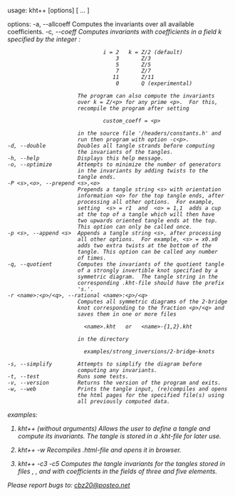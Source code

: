   usage: kht++ [options] [<filename1> <filename2> ... <filenameN>] 
  
  options:
    -a, --allcoeff        Computes the invariants over all available
                          coefficients.
    -c<i>, --coeff <i>    Computes invariants with coefficients in a
                          field k specified by the integer <i>:
  
                                  i = 2   k = Z/2 (default)
                                      3       Z/3
                                      5       Z/5
                                      7       Z/7
                                     11       Z/11
                                      0       Q (experimental)
  
                          The program can also compute the invariants
                          over k = Z/<p> for any prime <p>.  For this,
                          recompile the program after setting
  
                                  custom_coeff = <p>
  
                          in the source file '/headers/constants.h' and 
                          run then program with option -c<p>. 
    -d, --double          Doubles all tangle strands before computing
                          the invariants of the tangles.
    -h, --help            Displays this help message.
    -o, --optimize        Attempts to minimize the number of generators
                          in the invariants by adding twists to the 
                          tangle ends.
    -P <s>,<o>, --prepend <s>,<o> 
                          Prepends a tangle string <s> with orientation
                          information <o> for the top tangle ends, after 
                          processing all other options.  For example, 
                          setting  <s> = r1  and  <o> = 1,1  adds a cup 
                          at the top of a tangle which will then have 
                          two upwards oriented tangle ends at the top. 
                          This option can only be called once. 
    -p <s>, --append <s>  Appends a tangle string <s>, after processing
                          all other options.  For example, <s> = x0.x0 
                          adds two extra twists at the bottom of the 
                          tangle. This option can be called any number
                          of times. 
    -q, --quotient        Computes the invariants of the quotient tangle 
                          of a strongly invertible knot specified by a 
                          symmetric diagram.  The tangle string in the 
                          corresponding .kht-file should have the prefix 
                          's.'. 
    -r <name>:<p>/<q>, --rational <name>:<p>/<q> 
                          Computes all symmetric diagrams of the 2-bridge
                          knot corresponding to the fraction <p>/<q> and 
                          saves them in one or more files
                                                                   
                            <name>.kht   or   <name>-{1,2}.kht
                                                                   
                          in the directory 
                                                                   
                            examples/strong_inversions/2-bridge-knots
                                                                   
    -s, --simplify        Attempts to simplify the diagram before
                          computing any invariants.
    -t, --test            Runs some tests.
    -v, --version         Returns the version of the program and exits.
    -w, --web             Prints the tangle input, (re)compiles and opens
                          the html pages for the specified file(s) using
                          all previously computed data.
                                                                        
  examples:
  1) kht++ (without arguments) 
     Allows the user to define a tangle and compute its invariants.  The
     tangle is stored in a .kht-file for later use.
  
  2) kht++ -w <filename>
     Recompiles .html-file and opens it in browser.
  
  3) kht++ -c3 -c5 <filename1> <filename2> <filename3>
     Computes the tangle invariants for the tangles stored in files
     <filename1>, <filename2>, and <filename3> with coefficients in the
     fields of three and five elements. 
  
  Please report bugs to: cbz20@posteo.net
